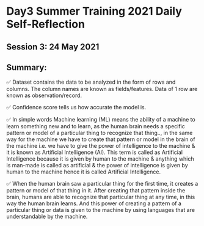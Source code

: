 # Day3 Summer Training 2021 Daily Self-Reflection
## Session 3: 24 May 2021
## Summary:

✅ Dataset contains the data to be analyzed in the form of rows and columns. The column names are known as fields/features. Data of 1 row are known as observation/record.

✅ Confidence score tells us how accurate the model is.

✅ In simple words Machine learning (ML) means the ability of a machine to learn something new and to learn, as the human brain needs a specific pattern or model of a particular thing to recognize that thing.., in the same way for the machine we have to create that pattern or model in the brain of the machine i.e. we have to give the power of intelligence to the machine & it is known as Artificial Intelligence (AI). This term is called as Artificial Intelligence because it is given by human to the machine & anything which is man-made is called as artificial & the power of intelligence is given by human to the machine hence it is called Artificial Intelligence.

✅  When the human brain saw a particular thing for the first time, it creates a pattern or model of that thing in it. After creating that pattern inside the brain, humans are able to recognize that particular thing at any time, in this way the human brain learns. And this power of creating a pattern of a particular thing or data is given to the machine by using languages that are understandable by the machine.